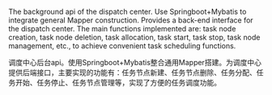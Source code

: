 The background api of the dispatch center. Use Springboot+Mybatis to integrate general Mapper construction. Provides a back-end interface for the dispatch center. The main functions implemented are: task node creation, task node deletion, task allocation, task start, task stop, task node management, etc., to achieve convenient task scheduling functions.



调度中心后台api。使用Springboot+Mybatis整合通用Mapper搭建。为调度中心提供后端接口，主要实现的功能有：任务节点新建、任务节点删除、任务分配、任务开始、任务停止、任务节点管理等，实现了方便的任务调度功能。

